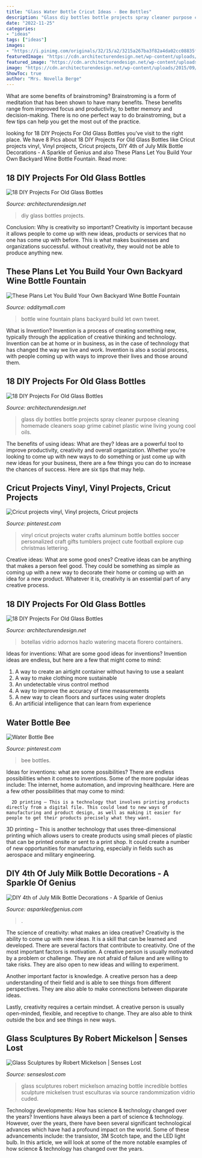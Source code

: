 ```yaml
---
title: "Glass Water Bottle Cricut Ideas - Bee Bottles"
description: "Glass diy bottles bottle projects spray cleaner purpose cleaning homemade cleaners soap grime cabinet plastic wine living young cool oils"
date: "2022-11-25"
categories:
- "ideas"
tags: ["ideas"]
images:
- "https://i.pinimg.com/originals/32/15/a2/3215a267ba3f82a4da02cc08835fedc7.jpg"
featuredImage: "https://cdn.architecturendesign.net/wp-content/uploads/2015/09/AD-DIY-Projects-For-Old-Glass-Bottles-03.jpg"
featured_image: "https://cdn.architecturendesign.net/wp-content/uploads/2015/09/AD-DIY-Projects-For-Old-Glass-Bottles-05.jpg"
image: "https://cdn.architecturendesign.net/wp-content/uploads/2015/09/AD-DIY-Projects-For-Old-Glass-Bottles-05.jpg"
ShowToc: true
author: "Mrs. Novella Berge"
---
```



What are some benefits of brainstroming?
Brainstroming is a form of meditation that has been shown to have many benefits. These benefits range from improved focus and productivity, to better memory and decision-making. There is no one perfect way to do brainstroming, but a few tips can help you get the most out of the practice.

	

		
looking for 18 DIY Projects For Old Glass Bottles you've visit to the right place. We have 8 Pics about 18 DIY Projects For Old Glass Bottles like Cricut projects vinyl, Vinyl projects, Cricut projects, DIY 4th of July Milk Bottle Decorations - A Sparkle of Genius and also These Plans Let You Build Your Own Backyard Wine Bottle Fountain. Read more:
		
    
## 18 DIY Projects For Old Glass Bottles

<img loading=lazy src="https://cdn.architecturendesign.net/wp-content/uploads/2015/09/AD-DIY-Projects-For-Old-Glass-Bottles-05.jpg" onerror="this.onerror=null;this.src='https://tse3.mm.bing.net/th?id=OIP.LsTS0OAi6S9ld_jRhHREIgHaKo&amp;pid=15.1';" alt="18 DIY Projects For Old Glass Bottles">

_Source: architecturendesign.net_

>diy glass bottles projects. 

	

Conclusion: Why is creativity so important?
Creativity is important because it allows people to come up with new ideas, products or services that no one has come up with before. This is what makes businesses and organizations successful. without creativity, they would not be able to produce anything new.

    
## These Plans Let You Build Your Own Backyard Wine Bottle Fountain

<img loading=lazy src="https://odditymall.com/includes/content/these-plans-let-you-build-your-own-backyard-wine-bottle-fountain-0.gif" onerror="this.onerror=null;this.src='https://tse1.mm.bing.net/th?id=OIP.DLjE-UCgkfMqmxW42cDxxwAAAA&amp;pid=15.1';" alt="These Plans Let You Build Your Own Backyard Wine Bottle Fountain">

_Source: odditymall.com_

>bottle wine fountain plans backyard build let own tweet. 

	

What is Invention?
Invention is a process of creating something new, typically through the application of creative thinking and technology. Invention can be at home or in business, as in the case of technology that has changed the way we live and work. Invention is also a social process, with people coming up with ways to improve their lives and those around them.

    
## 18 DIY Projects For Old Glass Bottles

<img loading=lazy src="https://cdn.architecturendesign.net/wp-content/uploads/2015/09/AD-DIY-Projects-For-Old-Glass-Bottles-03.jpg" onerror="this.onerror=null;this.src='https://tse3.mm.bing.net/th?id=OIP.TBilDUwy8jerY31wzOKiwQHaLG&amp;pid=15.1';" alt="18 DIY Projects For Old Glass Bottles">

_Source: architecturendesign.net_

>glass diy bottles bottle projects spray cleaner purpose cleaning homemade cleaners soap grime cabinet plastic wine living young cool oils. 

	

The benefits of using ideas: What are they?
Ideas are a powerful tool to improve productivity, creativity and overall organization. Whether you're looking to come up with new ways to do something or just come up with new ideas for your business, there are a few things you can do to increase the chances of success. Here are six tips that may help.

    
## Cricut Projects Vinyl, Vinyl Projects, Cricut Projects

<img loading=lazy src="https://i.pinimg.com/736x/8d/7d/cb/8d7dcb431f909c62ed5c8e5f08fa81f2--cricut-vinyl-projects-vinyl-crafts.jpg" onerror="this.onerror=null;this.src='https://tse2.mm.bing.net/th?id=OIP.LeTuu_mBD_VNQyX1KfljHAHaJ3&amp;pid=15.1';" alt="Cricut projects vinyl, Vinyl projects, Cricut projects">

_Source: pinterest.com_

>vinyl cricut projects water crafts aluminum bottle bottles soccer personalized craft gifts tumblers project cute football explore cup christmas lettering. 

	

Creative ideas: What are some good ones?
Creative ideas can be anything that makes a person feel good. They could be something as simple as coming up with a new way to decorate their home or coming up with an idea for a new product. Whatever it is, creativity is an essential part of any creative process.

    
## 18 DIY Projects For Old Glass Bottles

<img loading=lazy src="https://cdn.architecturendesign.net/wp-content/uploads/2015/09/AD-DIY-Projects-For-Old-Glass-Bottles-16.jpg" onerror="this.onerror=null;this.src='https://tse1.mm.bing.net/th?id=OIP.PxeHN-CTz1kaOG121OM3-QHaJY&amp;pid=15.1';" alt="18 DIY Projects For Old Glass Bottles">

_Source: architecturendesign.net_

>botellas vidrio adornos hazlo watering maceta florero containers. 

	

Ideas for inventions: What are some good ideas for inventions?
Invention ideas are endless, but here are a few that might come to mind:
1. A way to create an airtight container without having to use a sealant 
2. A way to make clothing more sustainable 
3. An undetectable virus control method 
4. A way to improve the accuracy of time measurements 
5. A new way to clean floors and surfaces using water droplets 
6. An artificial intelligence that can learn from experience 

    
## Water Bottle Bee

<img loading=lazy src="https://i.pinimg.com/originals/32/15/a2/3215a267ba3f82a4da02cc08835fedc7.jpg" onerror="this.onerror=null;this.src='https://tse1.mm.bing.net/th?id=OIP._7yv0W0YigViHVL_mEPbgAHaLI&amp;pid=15.1';" alt="Water Bottle Bee">

_Source: pinterest.com_

>bee bottles. 

	

Ideas for inventions: what are some possibilities?
There are endless possibilities when it comes to inventions. Some of the more popular ideas include:
The internet, home automation, and improving healthcare. Here are a few other possibilities that may come to mind: 

      2D printing – This is a technology that involves printing products directly from a digital file. This could lead to new ways of manufacturing and product design, as well as making it easier for people to get their products precisely what they want.
3D printing – This is another technology that uses three-dimensional printing which allows users to create products using small pieces of plastic that can be printed onsite or sent to a print shop. It could create a number of new opportunities for manufacturing, especially in fields such as aerospace and military engineering.

    
## DIY 4th Of July Milk Bottle Decorations - A Sparkle Of Genius

<img loading=lazy src="https://www.asparkleofgenius.com/wp-content/uploads/2014/06/4thofJuly.jpg-837x1024.jpg" onerror="this.onerror=null;this.src='https://tse3.mm.bing.net/th?id=OIP.nhfkyjNPlRYpAATEwzeKtAHaJD&amp;pid=15.1';" alt="DIY 4th of July Milk Bottle Decorations - A Sparkle of Genius">

_Source: asparkleofgenius.com_

>. 

	

The science of creativity: what makes an idea creative?
Creativity is the ability to come up with new ideas. It is a skill that can be learned and developed. There are several factors that contribute to creativity.
One of the most important factors is motivation. A creative person is usually motivated by a problem or challenge. They are not afraid of failure and are willing to take risks. They are also open to new ideas and willing to experiment.

Another important factor is knowledge. A creative person has a deep understanding of their field and is able to see things from different perspectives. They are also able to make connections between disparate ideas.

Lastly, creativity requires a certain mindset. A creative person is usually open-minded, flexible, and receptive to change. They are also able to think outside the box and see things in new ways.

    
## Glass Sculptures By Robert Mickelson | Senses Lost

<img loading=lazy src="http://senseslost.com/third-rail-content/uploads/glass-bottle-sculptures.jpg" onerror="this.onerror=null;this.src='https://tse2.mm.bing.net/th?id=OIP.wqEeoOvjSaV3e1_BQrUwegHaFU&amp;pid=15.1';" alt="Glass Sculptures by Robert Mickelson | Senses Lost">

_Source: senseslost.com_

>glass sculptures robert mickelson amazing bottle incredible bottles sculpture mickelsen trust esculturas via source randommization vidrio cuded. 

	

Technology developments: How has science & technology changed over the years?
Inventions have always been a part of science & technology. However, over the years, there have been several significant technological advances which have had a profound impact on the world. Some of these advancements include: the transistor, 3M Scotch tape, and the LED light bulb. In this article, we will look at some of the more notable examples of how science & technology has changed over the years.

